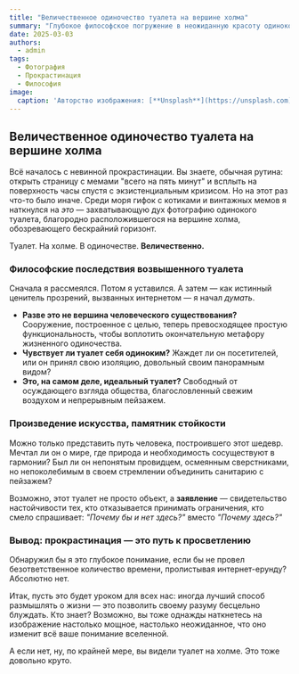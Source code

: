 ```yaml
---
title: "Величественное одиночество туалета на вершине холма"
summary: "Глубокое философское погружение в неожиданную красоту одинокого туалета, возвышающегося над бескрайними равнинами."
date: 2025-03-03
authors:
  - admin
tags:
  - Фотография
  - Прокрастинация
  - Философия
image:
  caption: 'Авторство изображения: [**Unsplash**](https://unsplash.com)'
---
```


## Величественное одиночество туалета на вершине холма

Всё началось с невинной прокрастинации. Вы знаете, обычная рутина: открыть страницу с мемами "всего на пять минут" и всплыть на поверхность часы спустя с экзистенциальным кризисом. Но на этот раз что-то было иначе. Среди моря гифок с котиками и винтажных мемов я наткнулся на *это* — захватывающую дух фотографию одинокого туалета, благородно расположившегося на вершине холма, обозревающего бескрайний горизонт.

Туалет. На холме. В одиночестве. **Величественно.**

### Философские последствия возвышенного туалета

Сначала я рассмеялся. Потом я уставился. А затем — как истинный ценитель прозрений, вызванных интернетом — я начал *думать*.

- **Разве это не вершина человеческого существования?** Сооружение, построенное с целью, теперь превосходящее простую функциональность, чтобы воплотить окончательную метафору жизненного одиночества.
- **Чувствует ли туалет себя одиноким?** Жаждет ли он посетителей, или он принял свою изоляцию, довольный своим панорамным видом?
- **Это, на самом деле, идеальный туалет?** Свободный от осуждающего взгляда общества, благословленный свежим воздухом и непрерывным пейзажем.

### Произведение искусства, памятник стойкости

Можно только представить путь человека, построившего этот шедевр. Мечтал ли он о мире, где природа и необходимость сосуществуют в гармонии? Был ли он непонятым провидцем, осмеянным сверстниками, но непоколебимым в своем стремлении объединить санитарию с пейзажем?

Возможно, этот туалет не просто объект, а **заявление** — свидетельство настойчивости тех, кто отказывается принимать ограничения, кто смело спрашивает: *"Почему бы и нет здесь?"* вместо *"Почему здесь?"*

### Вывод: прокрастинация — это путь к просветлению

Обнаружил бы я это глубокое понимание, если бы не провел безответственное количество времени, пролистывая интернет-ерунду? Абсолютно нет.

Итак, пусть это будет уроком для всех нас: иногда лучший способ размышлять о жизни — это позволить своему разуму бесцельно блуждать. Кто знает? Возможно, вы тоже однажды наткнетесь на изображение настолько мощное, настолько неожиданное, что оно изменит всё ваше понимание вселенной.

А если нет, ну, по крайней мере, вы видели туалет на холме. Это тоже довольно круто.
